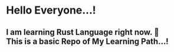 <h1>Hello Everyone...! </h1>

<h2> I am learning Rust Language right now. &#129408<br>
This is a basic Repo of My Learning Path...! </h2>